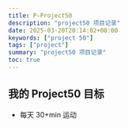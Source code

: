 ```yaml
---
title: P-Project50
description: "project50 项目记录"
date: 2025-03-20T20:14:02+08:00
keywords: ["project 50"]
tags: ["project"]
summary: "project50 项目记录"
toc: true
---
```


## 我的 Project50 目标

- 每天 30+min 运动

